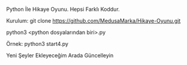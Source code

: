 Python İle Hikaye Oyunu.
Hepsi Farklı Koddur.

Kurulum:
git clone https://github.com/MedusaMarka/Hikaye-Oyunu.git

python3 <python dosyalarından biri>.py

Örnek:
python3 start4.py


Yeni Şeyler Ekleyeceğim Arada Güncelleyin
